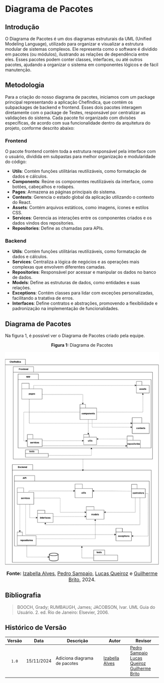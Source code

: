 # Diagrama de Pacotes

## Introdução

O Diagrama de Pacotes é um dos diagramas estruturais da UML (Unified Modeling Language), utilizado para organizar e visualizar a estrutura modular de sistemas complexos. Ele representa como o software é dividido em pacotes (ou módulos), ilustrando as relações de dependência entre eles. Esses pacotes podem conter classes, interfaces, ou até outros pacotes, ajudando a organizar o sistema em componentes lógicos e de fácil manutenção.

## Metodologia

Para a criação do nosso diagrama de pacotes, iniciamos com um package principal representando a aplicação ChefIndica, que contém os subpackages de backend e frontend. Esses dois pacotes interagem diretamente com o package de Testes, responsável por centralizar as validações do sistema. Cada pacote foi organizado com divisões específicas, de acordo com sua funcionalidade dentro da arquitetura do projeto, conforme descrito abaixo:

### Frontend

O pacote frontend contém toda a estrutura responsável pela interface com o usuário, dividida em subpastas para melhor organização e modularidade do código:

- **Utils**: Contém funções utilitárias reutilizáveis, como formatação de dados e cálculos.
- **Components**: Reúne os componentes reutilizáveis da interface, como botões, cabeçalhos e rodapés.
- **Pages**: Armazena as páginas principais do sistema.
- **Contexts**: Gerencia o estado global da aplicação utilizando o contexto do React.
- **Assets**: Contém arquivos estáticos, como imagens, ícones e estilos CSS.
- **Services**: Gerencia as interações entre os componentes criados e os dados vindos dos repositories.
- **Repositories**: Define as chamadas para APIs.

### Backend
- **Utils**: Contém funções utilitárias reutilizáveis, como formatação de dados e cálculos.
- **Services**: Centraliza a lógica de negócios e as operações mais complexas que envolvem diferentes camadas.
- **Repositories**: Responsável por acessar e manipular os dados no banco de dados.
- **Models**: Define as estruturas de dados, como entidades e suas relações.
- **Exceptions**: Contém classes para lidar com exceções personalizadas, facilitando a tratativa de erros.
- **Interfaces**: Define contratos e abstrações, promovendo a flexibilidade e padronização na implementação de funcionalidades.

## Diagrama de Pacotes

Na figura 1, é possível ver o Diagrama de Pacotes criado pela equipe.


<center>
<p style="text-align: center"><b>Figura 1:</b> Diagrama de Pacotes</p>
<div align="center">
  <img src="https://raw.githubusercontent.com/UnBArqDsw2024-2/2024.2_G10_Recomendacao_Entrega_02/refs/heads/main/docs/imagens/diagrama_pacotes.png" alt="Diagrama de Pacotes" >
</div>
<font size="3"><p style="text-align: center"><b>Fonte:</b> <a href="https://github.com/izabellaalves">Izabella Alves</a>, <a href="https://github.com/PedroSampaioDias">Pedro Sampaio</a>, <a href="https://github.com/lucasqueiroz23">Lucas Queiroz</a> e <a href="https://github.com/GuilhermeB12">Guilherme Brito</a>, 2024.</p></font>
</center>


## Bibliografia
>
> BOOCH, Grady; RUMBAUGH, James; JACOBSON, Ivar. UML Guia do Usuário. 2. ed. Rio de Janeiro: Elsevier, 2006.
>

## Histórico de Versão

| Versão | Data | Descrição | Autor | Revisor |
| :----: | ---- | --------- | ----- | ------- |
| `1.0`  |15/11/2024| Adiciona diagrama de pacotes | [Izabella Alves](https://github.com/izabellaalves) |[Pedro Sampaio](https://github.com/PedroSampaioDias) <br> [Lucas Queiroz](https://github.com/lucasqueiroz23) <br> [Guilherme Brito](https://github.com/GuilhermeB12)|